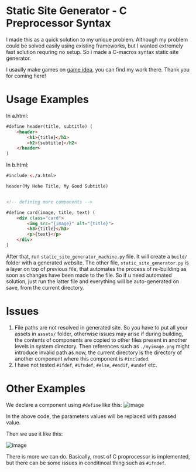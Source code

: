 # Static Site Generator - C Preprocessor Syntax

I made this as a quick solution to my unique problem. Although my problem could be solved easily using existing frameworks, but I wanted extremely fast solution requring no setup. So i made a C-macros syntax static site generator.

I usaully make games on [game idea](https://gameidea.org), you can find my work there. Thank you for coming here!

# Usage Examples

In a.html:
```html
#define header(title, subtitle) (
    <header>
        <h1>{title}</h1>
        <h2>{subtitle}</h2>
    </header>
)
```

In b.html:
```html
#include <./a.html>

header(My Hehe Title, My Good Subtitle)


<!-- defining more components -->

#define card(image, title, text) (
    <div class="card">
        <img src="{image}" alt="{title}">
        <h3>{title}</h3>
        <p>{text}</p>
    </div>
)
```

After that, run `static_site_generator_machine.py` file. It will create a `build/` folder with a generated website. The other file,  `static_site_generator.py` is a layer on top of previous file, that automates the process of re-building as soon as changes have been made to the file. So if u need automated solution, just run the latter file and everything will be auto-generated on save, from the current directory.

# Issues

1. File paths are not resolved in generated site. So you have to put all your assets in `assets/` folder, otherwise issues may arise if during building, the contents of components are copied to other files present in another levels in system directory. Then references such as `./myimage.png` might introduce invalid path as now, the current directory is the directory of another component where this component is `#included`.
2. I have not tested `#ifdef`, `#ifndef`, `#else`, `#endif`, `#undef` etc.

# Other Examples

We declare a component using `#define` like this:
![image](https://github.com/user-attachments/assets/82e1243c-443a-4c59-932f-c503ecef6896)

In the above code, the parameters values will be replaced with passed value.


Then we use it like this:

![image](https://github.com/user-attachments/assets/c031daae-0d16-4ffc-a2f6-dae038618d6b)


There is more we can do. Basically, most of C proprocessor is implemented, but there can be some issues in conditinoal thing such as `#ifndef`.

